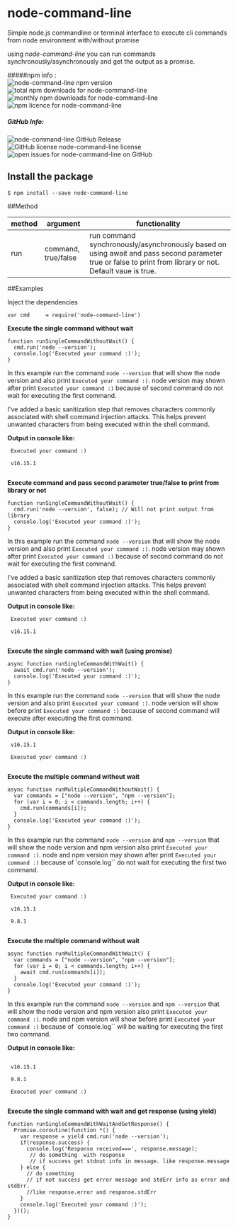 # node-command-line
Simple node.js commandline or terminal interface to execute cli commands from node environment with/without promise

using _node-command-line_ you can run commands synchronously/asynchronously and get the output as a promise.

#####npm info :    
![node-command-line npm version](https://img.shields.io/npm/v/node-command-line.svg) ![total npm downloads for node-command-line](https://img.shields.io/npm/dt/node-command-line.svg) ![monthly npm downloads for node-command-line](https://img.shields.io/npm/dm/node-command-line.svg) ![npm licence for node-command-line](https://img.shields.io/npm/l/node-command-line.svg)

##### GitHub Info:
![node-command-line GitHub Release](https://img.shields.io/github/release/shaishab/node-command-line.svg) ![GitHub license node-command-line license](https://img.shields.io/github/license/shaishab/node-command-line.svg) ![open issues for node-command-line on GitHub](https://img.shields.io/github/issues/shaishab/node-command-line.svg)

## Install the package
```
$ npm install --save node-command-line
```

##Method

| method | argument | functionality |
|---|---|---|
| run  | command, true/false | run command synchronously/asynchronously based on using await and pass second parameter true or false to print from library or not. Default vaue is true.


##Examples

Inject the dependencies 

```
var cmd     = require('node-command-line')
```

**Execute the single command without wait** 

```
function runSingleCommandWithoutWait() {
  cmd.run('node --version');
  console.log('Executed your command :)');
}
```

In this example run the command `node --version` that will show the node version and also print `Executed your command :)`.
 node version may shown after print `Executed your command :)` because of second command do not wait for executing the first command.

 I've added a basic sanitization step that removes characters commonly associated with shell command injection attacks. This helps prevent unwanted characters from being executed within the shell command.

**Output in console like:**
 
```
 Executed your command :)
 
 v16.15.1
 
```

**Execute command and pass second parameter true/false to print from library or not** 

```
function runSingleCommandWithoutWait() {
  cmd.run('node --version', false); // Will not print output from library
  console.log('Executed your command :)');
}
```

In this example run the command `node --version` that will show the node version and also print `Executed your command :)`.
 node version may shown after print `Executed your command :)` because of second command do not wait for executing the first command.

 I've added a basic sanitization step that removes characters commonly associated with shell command injection attacks. This helps prevent unwanted characters from being executed within the shell command.

**Output in console like:**
 
```
 Executed your command :)
 
 v16.15.1
 
```

**Execute the single command with wait (using promise)** 

```
async function runSingleCommandWithWait() {
  await cmd.run('node --version');
  console.log('Executed your command :)');
}
```

In this example run the command `node --version` that will show the node version and also print `Executed your command :)`.
 node version will show before print `Executed your command :)` because of second command will execute after executing the first command.

**Output in console like:**
 
```
 v16.15.1
 
 Executed your command :)
 
```


**Execute the multiple command without wait** 

```
async function runMultipleCommandWithoutWait() {
  var commands = ["node --version", "npm --version"];
  for (var i = 0; i < commands.length; i++) {
    cmd.run(commands[i]);
  }
  console.log('Executed your command :)');
}
```

In this example run the command `node --version` and `npm --version` that will show the node version and npm version also print `Executed your command :)`.
 node and npm version may shown after print `Executed your command :)` because of `console.log`` do not wait for executing the first two command.

**Output in console like:**
 
```
 Executed your command :)
 
 v16.15.1
 
 9.8.1
 
```

**Execute the multiple command without wait** 

```
async function runMultipleCommandWithWait() {
  var commands = ["node --version", "npm --version"];
  for (var i = 0; i < commands.length; i++) {
    await cmd.run(commands[i]);
  }
  console.log('Executed your command :)');
}
```

In this example run the command `node --version` and `npm --version` that will show the node version and npm version also print `Executed your command :)`.
 node and npm version will show before print `Executed your command :)` because of `console.log`` will be waiting  for executing the first two command.

**Output in console like:**
 
```
 
 v16.15.1
 
 9.8.1
 
 Executed your command :)
 
```

**Execute the single command with wait and get response (using yield)** 

```
function runSingleCommandWithWaitAndGetResponse() {
  Promise.coroutine(function *() {
    var response = yield cmd.run('node --version');
    if(response.success) {
      console.log('Response received===', response.message);
       // do something  with response
       // if success get stdout info in message. like response.message
    } else {
      // do something
      // if not success get error message and stdErr info as error and stdErr. 
      //like response.error and response.stdErr
    }
    console.log('Executed your command :)');
  })();
}
```
